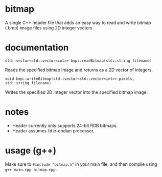 # bitmap
A single C++ header file that adds an easy way to read and write bitmap (.bmp) image files using 2D integer vectors.

# documentation
`std::vector<std::vector<int>> bmp::readBitmap(std::string filename)`

Reads the specified bitmap image and returns as a 2D vector of integers.

`void bmp::writeBitmap(std::vector<std::vector<int>> pixels, std::string filename)`

Writes the specified 2D integer vector into the specified bitmap image.

# notes
- Header currently only supports 24-bit RGB bitmaps.
- Header assumes little-endian processor.

# usage (g++)
Make sure to `#include "bitmap.h"` in your main file, and then compile using `g++ main.cpp bitmap.cpp`.

